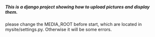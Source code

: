 ##### This is a django project showing how to upload pictures and display them.
please change the MEDIA_ROOT before start, which are located in mysite/settings.py. Otherwise it will be some errors.
